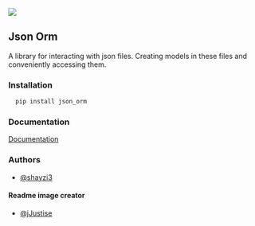 ![](https://github.com/shayzi3/json_orm/blob/master/assets/preview1.png)


## Json Orm

A library for interacting with json files. Creating models in these files and conveniently accessing them.


### Installation

```cmd
  pip install json_orm
```
    
### Documentation

[Documentation](https://github.com/shayzi3/json_orm/tree/master/examples)


### Authors

- [@shayzi3](https://github.com/shayzi3)

#### Readme image creator
- [@jJustise](https://t.me/jJustise)
